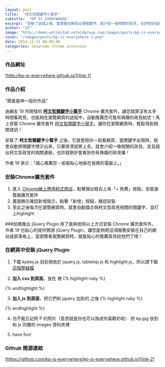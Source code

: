 ```yaml
---
layout: post
title:  "柯文哲關鍵字小幫手"
subtitle:  "KP IS EVERYWHERE"
excerpt: "安裝了這個之後，當瀏覽的網頁出現關鍵字，就介紹一條相關的政見，也許剛好就是你有興趣的政見囉！"
author: "19"
image: "http://demo-unlimited.unfoldgroup.com/images/posts/kp-is-everywhere-fb.png"
cover: "/images/posts/kp-is-everywhere-1.png"
date: 2014-11-11 00:00:00
categories: showroom chrome extension
---
```


[link-1]: http://kp-is-everywhere.github.io/
[link-2]: https://github.com/kp-is-everywhere/kp-is-everywhere.github.io
[link-3]: https://chrome.google.com/webstore/detail/moldcnjkjmceelkphffaeoodjknbnfhn
[link-4]: http://kp-is-everywhere.github.io/files/example.zip

### 作品網址
[http://kp-is-everywhere.github.io/][link-1]

### 作品介紹

<q class="right">簡直是神一般的作品</q>

由網友 19 所開發的 **[柯文哲關鍵字小幫手][link-1]** Chrome 擴充套件，讓您就算沒有太多時間看政見，也能夠在瀏覽網頁的過程中，自動推薦您可能有興趣的政見給您！馬上安裝 Chrome 擴充套件 [柯文哲關鍵字小幫手][link-3]，讓你在瀏覽網頁時，輕鬆得到相關資訊！

安裝了 <strong>柯文哲關鍵字小幫手</strong> 之後，它就會陪你一起看網頁，當關鍵字出現時，就會自動將關鍵字標示出來，只要將滑鼠移上去，就會介紹一條相關的政見，並且跳出柯文哲政見的相關連結，也許就剛好會看到你有興趣的政見囉！

作者 19 表示：「誠心推薦您－偷偷貼心地裝在爸媽的電腦上。」


### 安裝Chrome擴充套件
1. 進入 [Chrome線上應用程式商店][link-3]，點擊彈出框右上角「+ 免費」按鈕，安裝瀏覽器擴充套件
2. 畫面顯示確認新增提示，點擊「新增」按鈕，確認安裝
3. 至此之後每次在瀏覽網頁時，就會自動媒合與柯文哲政見相關的關鍵字，並打上highlight


###加碼推出 jQuery Plugin
除了能夠依照以上方式安裝 Chrome 擴充套件外，作者 19 也貼心的提供開源 jQuery Plugin，讓您能夠將這項服務安裝在自己的網站或部落格上，當瀏覽者瀏覽網頁時，就能貼心的推薦政見給他們了唷！


### 在網頁中安裝 jQuery Plugin
1. 下載 kpkey.js 目前相依於 jquery.js, tabletop.js 和 highlight.js，所以請下載[這個壓縮檔][link-4]

2. <strong>加入 css 到頁面</strong>，放在 <head></head> 裡
{% highlight ruby %}
<head>
  <link href="css/kp-highlight.css" media="screen" rel="stylesheet" type="text/css" />
</head>
{% endhighlight %}

3. <strong>加入 js 到頁面</strong>，把它們和 jquery 加到的 </body> 之後
{% highlight ruby %}
<script src="js/jquery-2.1.1.min.js" type="text/javascript"></script>
<script src="js/tabletop.js" type="text/javascript"></script>
<script src="js/highlight.js" type="text/javascript"></script>
<script src="js/kpkey.js" type="text/javascript"></script>
<script type="text/javascript">
    $('.example').kpkey();
    // .example 是要搜尋的元素，也可以用 $('body') 做全頁搜尋
</script>
{% endhighlight %}

4. 也不能忘記柯 P 的照片（意思就是你也可以換成你喜歡的啦）
   把 kp.jpg 放到和 js 同層的 images 資料夾裡

5. have fun!


### Github 開源連結
[https://github.com/kp-is-everywhere/kp-is-everywhere.github.io][link-2]

